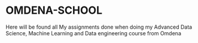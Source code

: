 # OMDENA-SCHOOL
Here will be found all My assignments done when doing my Advanced Data Science, Machine Learning and Data engineering course from Omdena
